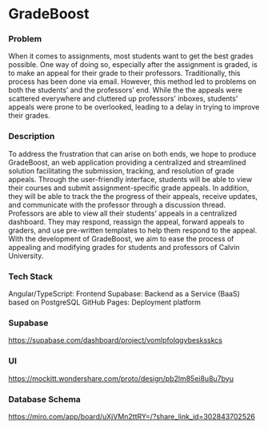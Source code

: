 # GradeBoost
### Problem 
When it comes to assignments, most students want to get the best grades possible. One way of doing so, especially after the assignment is graded, is to make an appeal for their grade to their professors. Traditionally, this process has been done via email. However, this method led to problems on both the students’ and the professors’ end. While the the appeals were scattered everywhere and cluttered up professors’ inboxes, students’ appeals were prone to be overlooked, leading to a delay in trying to improve their grades. 
### Description
To address the frustration that can arise on both ends, we hope to produce GradeBoost, an web application providing a centralized and streamlined solution facilitating the submission, tracking, and resolution of grade appeals. Through the user-friendly interface, students will be able to view their courses and submit assignment-specific grade appeals. In addition, they will be able to track the the progress of their appeals, receive updates, and communicate with the professor through a discussion thread.
Professors are able to view all their students’ appeals in a centralized dashboard. They may respond, reassign the appeal, forward appeals to graders, and use pre-written templates to help them respond to the appeal. With the development of GradeBoost, we aim to ease the process of appealing and modifying grades for students and professors of Calvin University.

### Tech Stack
Angular/TypeScript: Frontend
Supabase: Backend as a Service (BaaS) based on PostgreSQL
GitHub Pages: Deployment platform

### Supabase
https://supabase.com/dashboard/project/vomlpfolqgvbesksskcs
### UI
https://mockitt.wondershare.com/proto/design/pb2lm85ei8u8u7byu
### Database Schema
https://miro.com/app/board/uXjVMn2ttRY=/?share_link_id=302843702526

